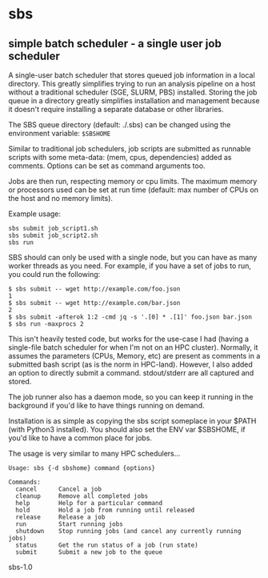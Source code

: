 sbs
====
simple batch scheduler - a single user job scheduler
----

A single-user batch scheduler that stores queued job information in a 
local directory. This greatly simplifies trying to run an analysis 
pipeline on a host without a traditional scheduler (SGE, SLURM, PBS) 
installed. Storing the job queue in a directory greatly simplifies 
installation and management because it doesn't require installing a 
separate database or other libraries.

The SBS queue directory (default: ./.sbs) can be changed using the 
environment variable: `$SBSHOME`

Similar to traditional job schedulers, job scripts are submitted as 
runnable scripts with some meta-data: (mem, cpus, dependencies) added 
as comments. Options can be set as command arguments too.

Jobs are then run, respecting memory or cpu limits. The maximum memory
or processors used can be set at run time (default: max number of CPUs
on the host and no memory limits).

Example usage:

    sbs submit job_script1.sh
    sbs submit job_script2.sh
    sbs run

SBS should can only be used with a single node, but you can have as many worker threads as you need. For example, if you have a set of jobs to run, you could run the following:

    $ sbs submit -- wget http://example.com/foo.json
    1
    $ sbs submit -- wget http://example.com/bar.json
    2
    $ sbs submit -afterok 1:2 -cmd jq -s '.[0] * .[1]' foo.json bar.json
    $ sbs run -maxprocs 2
    
This isn't heavily tested code, but works for the use-case I had (having a single-file batch scheduler for when I'm not on an HPC cluster). Normally, it assumes the parameters (CPUs, Memory, etc) are present as comments in a submitted bash script (as is the norm in HPC-land). However, I also added an option to directly submit a command. stdout/stderr are all captured and stored.

The job runner also has a daemon mode, so you can keep it running in the background if you'd like to have things running on demand.

Installation is as simple as copying the sbs script someplace in your $PATH (with Python3 installed). You should also set the ENV var $SBSHOME, if you'd like to have a common place for jobs.

The usage is very similar to many HPC schedulers...

    Usage: sbs {-d sbshome} command {options}
    
    Commands:
      cancel      Cancel a job
      cleanup     Remove all completed jobs
      help        Help for a particular command
      hold        Hold a job from running until released
      release     Release a job
      run         Start running jobs
      shutdown    Stop running jobs (and cancel any currently running jobs)
      status      Get the run status of a job (run state)
      submit      Submit a new job to the queue


sbs-1.0
